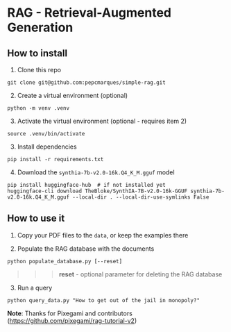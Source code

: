 # RAG - Retrieval-Augmented Generation

## How to install

1. Clone this repo

```
git clone git@github.com:pepcmarques/simple-rag.git 
```

2. Create a virtual environment (optional)

```
python -m venv .venv
```

3. Activate the virtual environment (optional - requires item 2)

```
source .venv/bin/activate
```

3. Install dependencies

```
pip install -r requirements.txt
```

4. Download the `synthia-7b-v2.0-16k.Q4_K_M.gguf` model

```
pip install huggingface-hub  # if not installed yet
huggingface-cli download TheBloke/SynthIA-7B-v2.0-16k-GGUF synthia-7b-v2.0-16k.Q4_K_M.gguf --local-dir . --local-dir-use-symlinks False
```

## How to use it

1. Copy your PDF files to the `data`, or keep the examples there

2. Populate the RAG database with the documents

```
python populate_database.py [--reset]
```

>>> **reset** - optional parameter for deleting the RAG database

3. Run a query

```
python query_data.py "How to get out of the jail in monopoly?"
```

**Note**: Thanks for Pixegami and contributors (https://github.com/pixegami/rag-tutorial-v2)
